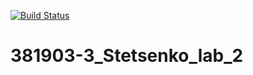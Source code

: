 [![Build Status](https://travis-ci.org/xede2321/381903-3_Stetsenko_lab_2.svg?branch=main)](https://travis-ci.org/xede2321/381903-3_Stetsenko_lab_2)
# 381903-3_Stetsenko_lab_2